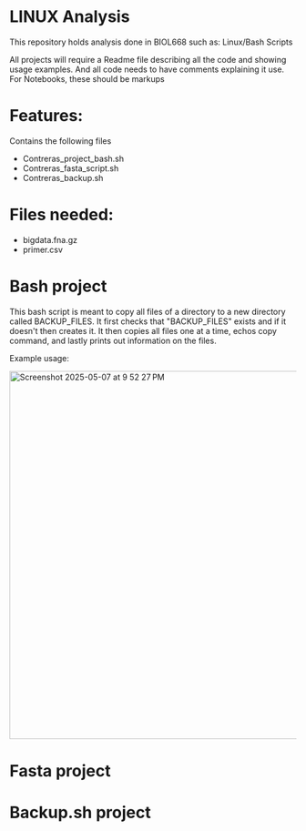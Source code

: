 # LINUX Analysis
This repository holds analysis done in BIOL668 such as: Linux/Bash Scripts

All projects will require a Readme file describing all the code and showing usage
examples. And all code needs to have comments explaining it use. For Notebooks, these
should be markups

# Features:
Contains the following files
* Contreras_project_bash.sh
* Contreras_fasta_script.sh
* Contreras_backup.sh

# Files needed:
* bigdata.fna.gz
* primer.csv

# Bash project
This bash script is meant to copy all files of a directory to a new directory called BACKUP_FILES. It first checks that "BACKUP_FILES" exists and if it doesn't then creates it. It then copies all files one at a time, echos copy command, and lastly prints out information on the files. 

Example usage:

<img width="647" alt="Screenshot 2025-05-07 at 9 52 27 PM" src="https://github.com/user-attachments/assets/509e5e1e-25e5-4aba-9313-3f9d88ded0a0" />


# Fasta project


# Backup.sh project


